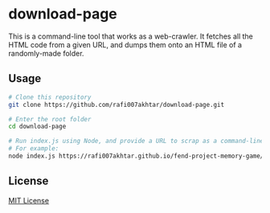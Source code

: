 # download-page

This is a command-line tool that works as a web-crawler. 
It fetches all the HTML code from a given URL, and dumps them onto an HTML file of a randomly-made folder.

## Usage

```sh
# Clone this repository
git clone https://github.com/rafi007akhtar/download-page.git

# Enter the root folder
cd download-page

# Run index.js using Node, and provide a URL to scrap as a command-line arg
# For example:
node index.js https://rafi007akhtar.github.io/fend-project-memory-game/
```

## License
[MIT License](LICENSE)
